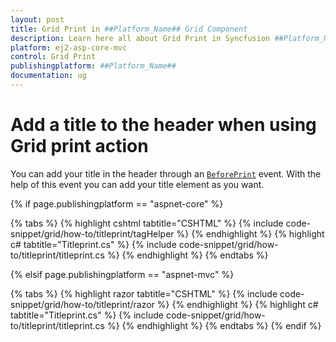 ```yaml
---
layout: post
title: Grid Print in ##Platform_Name## Grid Component
description: Learn here all about Grid Print in Syncfusion ##Platform_Name## Grid component and more.
platform: ej2-asp-core-mvc
control: Grid Print
publishingplatform: ##Platform_Name##
documentation: ug
---
```



# Add a title to the header when using Grid print action

You can add your title in the header through an [`BeforePrint`](https://help.syncfusion.com/cr/cref_files/aspnetcore-js2/Syncfusion.EJ2~Syncfusion.EJ2.Grids.Grid~BeforePrint.html) event. With the help of this event you can add your title element as you want.

{% if page.publishingplatform == "aspnet-core" %}

{% tabs %}
{% highlight cshtml tabtitle="CSHTML" %}
{% include code-snippet/grid/how-to/titleprint/tagHelper %}
{% endhighlight %}
{% highlight c# tabtitle="Titleprint.cs" %}
{% include code-snippet/grid/how-to/titleprint/titleprint.cs %}
{% endhighlight %}
{% endtabs %}

{% elsif page.publishingplatform == "aspnet-mvc" %}

{% tabs %}
{% highlight razor tabtitle="CSHTML" %}
{% include code-snippet/grid/how-to/titleprint/razor %}
{% endhighlight %}
{% highlight c# tabtitle="Titleprint.cs" %}
{% include code-snippet/grid/how-to/titleprint/titleprint.cs %}
{% endhighlight %}
{% endtabs %}
{% endif %}

